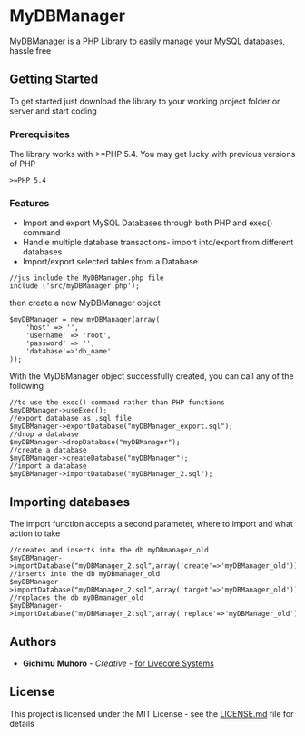 # MyDBManager

MyDBManager is a PHP Library to easily manage your MySQL databases, hassle free

## Getting Started

To get started just download the library to your working project folder or server and start coding

### Prerequisites

The library works with >=PHP 5.4. You may get lucky with previous versions of PHP

```
>=PHP 5.4
```

### Features

* Import and export MySQL Databases through both PHP and exec() command
* Handle multiple database transactions- import into/export from different databases
* Import/export selected tables from a Database

```
//jus include the MyDBManager.php file
include ('src/myDBManager.php');
```

then create a new MyDBManager object

```
$myDBManager = new myDBManager(array(
	'host' => '',
	'username' => 'root',
	'password' => '',
	'database'=>'db_name'
));
```

With the MyDBManager object successfully created, you can call any of the following

```
//to use the exec() command rather than PHP functions
$myDBManager->useExec();
//export database as .sql file
$myDBManager->exportDatabase("myDBManager_export.sql");
//drop a database
$myDBManager->dropDatabase("myDBManager");
//create a database
$myDBManager->createDatabase("myDBManager");
//import a database
$myDBManager->importDatabase("myDBManager_2.sql");
```

## Importing databases

The import function accepts a second parameter, where to import and what action to take

```
//creates and inserts into the db myDBmanager_old
$myDBManager->importDatabase("myDBManager_2.sql",array('create'=>'myDBManager_old'));
//inserts into the db myDBmanager_old
$myDBManager->importDatabase("myDBManager_2.sql",array('target'=>'myDBManager_old'));
//replaces the db myDBmanager_old
$myDBManager->importDatabase("myDBManager_2.sql",array('replace'=>'myDBManager_old'));
```

## Authors

* **Gichimu Muhoro** - *Creative* - [for Livecore Systems](https://twitter.com/justSisto)

## License

This project is licensed under the MIT License - see the [LICENSE.md](LICENSE.md) file for details
